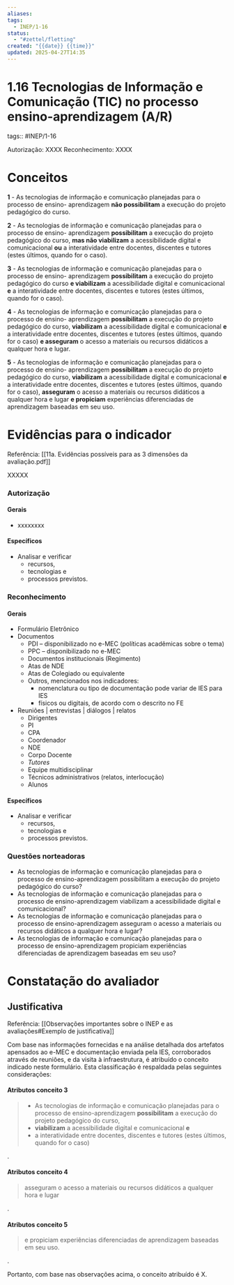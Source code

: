 ```yaml
---
aliases: 
tags:
  - INEP/1-16
status:
  - "#zettel/fletting"
created: "{{date}} {{time}}"
updated: 2025-04-27T14:35
---
```

# 1.16 Tecnologias de Informação e Comunicação (TIC) no processo ensino-aprendizagem (A/R)

tags:: #INEP/1-16

Autorização: XXXX
Reconhecimento: XXXX

# Conceitos

**1** - As tecnologias de informação e comunicação planejadas para o processo de ensino- aprendizagem **não possibilitam** a execução do projeto pedagógico do curso.

**2** - As tecnologias de informação e comunicação planejadas para o processo de ensino- aprendizagem **possibilitam** a execução do projeto pedagógico do curso, **mas não viabilizam** a acessibilidade digital e comunicacional **ou** a interatividade entre docentes, discentes e tutores (estes últimos, quando for o caso).

**3** - As tecnologias de informação e comunicação planejadas para o processo de ensino- aprendizagem **possibilitam** a execução do projeto pedagógico do curso **e viabilizam** a acessibilidade digital e comunicacional **e** a interatividade entre docentes, discentes e tutores (estes últimos, quando for o caso).

**4** - As tecnologias de informação e comunicação planejadas para o processo de ensino- aprendizagem **possibilitam** a execução do projeto pedagógico do curso, **viabilizam** a acessibilidade digital e comunicacional **e** a interatividade entre docentes, discentes e tutores (estes últimos, quando for o caso) **e asseguram** o acesso a materiais ou recursos didáticos a qualquer hora e lugar.

**5** - As tecnologias de informação e comunicação planejadas para o processo de ensino- aprendizagem **possibilitam** a execução do projeto pedagógico do curso, **viabilizam** a acessibilidade digital e comunicacional **e** a interatividade entre docentes, discentes e tutores (estes últimos, quando for o caso), **asseguram** o acesso a materiais ou recursos didáticos a qualquer hora e lugar **e propiciam** experiências diferenciadas de aprendizagem baseadas em seu uso.

# Evidências para o indicador

Referência: [[11a. Evidências possíveis para as 3 dimensões da avaliação.pdf]]

XXXXX

### Autorização

#### Gerais

- xxxxxxxx

#### Específicos

- Analisar e verificar
 	- recursos,
 	- tecnologias e
 	- processos previstos.

### Reconhecimento

#### Gerais

- Formulário Eletrônico
- Documentos
 	- PDI – disponibilizado no e-MEC (políticas acadêmicas sobre o tema)
 	- PPC – disponibilizado no e-MEC
 	- Documentos institucionais (Regimento)
 	- Atas de NDE
 	- Atas de Colegiado ou equivalente
 	- Outros, mencionados nos indicadores:
  		- nomenclatura ou tipo de documentação pode variar de IES para IES
  		- físicos ou digitais, de acordo com o descrito no FE
- Reuniões | entrevistas | diálogos | relatos
 	- Dirigentes
 	- PI
 	- CPA
 	- Coordenador
 	- NDE
 	- Corpo Docente
 	- _Tutores_
 	- Equipe multidisciplinar
 	- Técnicos administrativos (relatos, interlocução)
 	- Alunos

#### Específicos

- Analisar e verificar
 	- recursos,
 	- tecnologias e
 	- processos previstos.

### Questões norteadoras

- As tecnologias de informação e comunicação planejadas para o processo de ensino-aprendizagem possibilitam a execução do projeto pedagógico do curso?
- As tecnologias de informação e comunicação planejadas para o processo de ensino-aprendizagem viabilizam a acessibilidade digital e comunicacional?
- As tecnologias de informação e comunicação planejadas para o processo de ensino-aprendizagem asseguram o acesso a materiais ou recursos didáticos a qualquer hora e lugar?
- As tecnologias de informação e comunicação planejadas para o processo de ensino-aprendizagem propiciam experiências diferenciadas de aprendizagem baseadas em seu uso?

# Constatação do avaliador

## Justificativa

Referência: [[Observações importantes sobre o INEP e as avaliações#Exemplo de justificativa]]

Com base nas informações fornecidas e na análise detalhada dos artefatos apensados ao e-MEC e documentação enviada pela IES, corroborados através de reuniões, e da visita à infraestrutura, é atribuído o conceito indicado neste formulário. Esta classificação é respaldada pelas seguintes considerações:

#### Atributos conceito 3

> - As tecnologias de informação e comunicação planejadas para o processo de ensino-aprendizagem **possibilitam** a execução do projeto pedagógico do curso,
> - **viabilizam** a acessibilidade digital e comunicacional **e**
> - a interatividade entre docentes, discentes e tutores (estes últimos, quando for o caso)

.

#### Atributos conceito 4

> asseguram o acesso a materiais ou recursos didáticos a qualquer hora e lugar

.

#### Atributos conceito 5

> e propiciam experiências diferenciadas de aprendizagem baseadas em seu uso.

.

Portanto, com base nas observações acima, o conceito atribuído é X.
